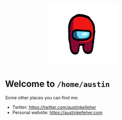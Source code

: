 <p align="center">
  <img height="200" width="230" src="dance.gif">
</p>

# Welcome to `/home/austin`

Some other places you can find me:

- Twitter: https://twitter.com/austinkelleher
- Personal website: https://austinkelleher.com
